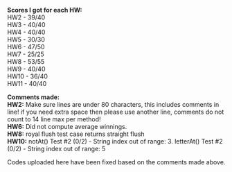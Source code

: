 **Scores I got for each HW:** <br>
HW2 - 39/40 <br>
HW3 - 40/40 <br>
HW4 - 40/40 <br>
HW5 - 30/30 <br>
HW6 - 47/50 <br>
HW7 - 25/25 <br>
HW8 - 53/55 <br>
HW9 - 40/40 <br>
HW10 - 36/40 <br>
HW11 - 40/40 <br>

**Comments made:** <br>
**HW2:** Make sure lines are under 80 characters, this includes comments in line!
if you need extra space then please use another line, comments do not count to 14 line max per method! <br>
**HW6:** Did not compute average winnings. <br>
**HW8:** royal flush test case returns straight flush <br>
**HW10:** notAt() Test #2 (0/2) - String index out of range: 3. letterAt() Test #2 (0/2) - String index out of range: 5

Codes uploaded here have been fixed based on the comments made above.


